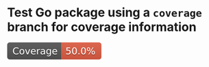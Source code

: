 # Test Go package using a `coverage` branch for coverage information

[![coverage](https://raw.githubusercontent.com/nemith/test-coverage/coverage/badge.svg)](http://htmlpreview.github.io/?https://github.com/nemith/test-coverage/blob/coverage/coverage.html)